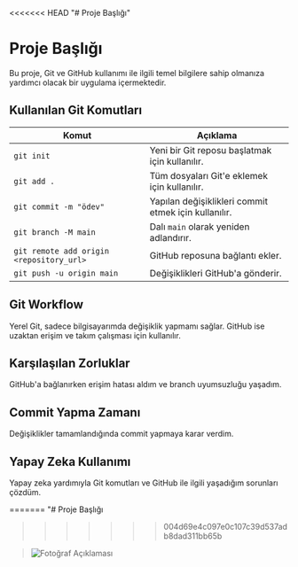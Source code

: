 <<<<<<< HEAD
"# Proje Başlığı" 
# Proje Başlığı
Bu proje, Git ve GitHub kullanımı ile ilgili temel bilgilere sahip olmanıza yardımcı olacak bir uygulama içermektedir.

## Kullanılan Git Komutları

| **Komut**                                       | **Açıklama**                                                                                     |
|-------------------------------------------------|--------------------------------------------------------------------------------------------------|
| `git init`                                      | Yeni bir Git reposu başlatmak için kullanılır.                                                     |
| `git add .`                                     | Tüm dosyaları Git'e eklemek için kullanılır.                                                      |
| `git commit -m "ödev"`                          | Yapılan değişiklikleri commit etmek için kullanılır.                                               |
| `git branch -M main`                            | Dalı `main` olarak yeniden adlandırır.                                                           |
| `git remote add origin <repository_url>`        | GitHub reposuna bağlantı ekler.                                                                  |
| `git push -u origin main`                       | Değişiklikleri GitHub'a gönderir.                                                                 |


## Git Workflow

Yerel Git, sadece bilgisayarımda değişiklik yapmamı sağlar. GitHub ise uzaktan erişim ve takım çalışması için kullanılır.

## Karşılaşılan Zorluklar

GitHub'a bağlanırken erişim hatası aldım ve branch uyumsuzluğu yaşadım.

## Commit Yapma Zamanı

Değişiklikler tamamlandığında commit yapmaya karar verdim.

## Yapay Zeka Kullanımı

Yapay zeka yardımıyla Git komutları ve GitHub ile ilgili yaşadığım sorunları çözdüm.

=======
"# Proje Başlığı
>>>>>>> 004d69e4c097e0c107c39d537adb8dad311bb65b

>![Fotoğraf Açıklaması](img\lena.png) 

